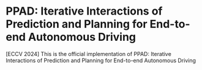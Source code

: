# PPAD: Iterative Interactions of Prediction and Planning for End-to-end Autonomous Driving
[ECCV 2024] This is the official implementation of PPAD: Iterative Interactions of Prediction and Planning for End-to-end Autonomous Driving
